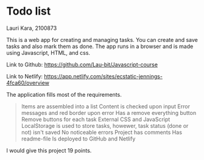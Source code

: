 # Todo list
Lauri Kara, 2100873

This is a web app for creating and managing tasks. You can create and save tasks and also mark them as done. The app runs in a browser and is made using Javascript, HTML, and css.

Link to Github: https://github.com/Lau-bit/Javascript-course

Link to Netlify: https://app.netlify.com/sites/ecstatic-jennings-4fca60/overview

The application fills most of the requirements.
>Items are assembled into a list
>Content is checked upon input
>Error messages and red border upon error
>Has a remove everything button
>Remove buttons for each task
>External CSS and JavaScript
>LocalStorage is used to store tasks, howewer, task status (done or not) isn't saved
>No noticeable errors
>Project has comments
>Has readme-file
>Is deployed to GitHub and Netlify

I would give this project 19 points.

